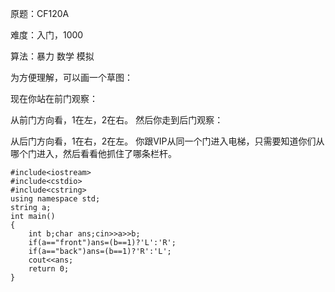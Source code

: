 原题：CF120A

难度：入门，1000

算法：暴力 数学 模拟

为方便理解，可以画一个草图： 


现在你站在前门观察：

从前门方向看，1在左，2在右。
然后你走到后门观察：

从后门方向看，1在右，2在左。
你跟VIP从同一个门进入电梯，只需要知道你们从哪个门进入，然后看看他抓住了哪条栏杆。


```
#include<iostream>
#include<cstdio>
#include<cstring>
using namespace std;
string a;
int main()
{
	int b;char ans;cin>>a>>b;
	if(a=="front")ans=(b==1)?'L':'R';
	if(a=="back")ans=(b==1)?'R':'L';
	cout<<ans;
	return 0;
}
```